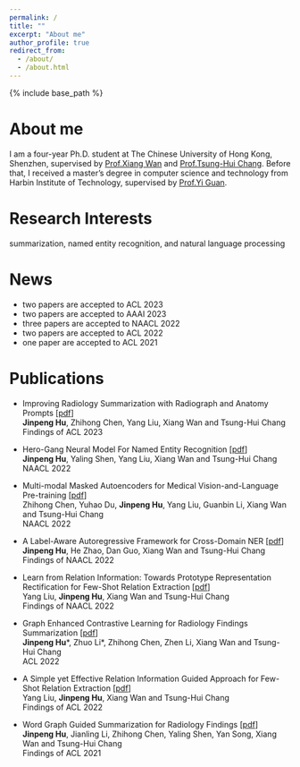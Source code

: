 ```yaml
---
permalink: /
title: ""
excerpt: "About me"
author_profile: true
redirect_from: 
  - /about/
  - /about.html
---
```


{% include base_path %}

About me
======
I am a four-year Ph.D. student at The Chinese University of Hong Kong, Shenzhen, supervised by [Prof.Xiang Wan](https://sds.cuhk.edu.cn/teacher/406) and [Prof.Tsung-Hui Chang](https://myweb.cuhk.edu.cn/changtsunghui/Home). 
Before that, I received a master’s degree in computer science and technology from Harbin Institute of Technology, supervised by [Prof.Yi Guan](http://homepage.hit.edu.cn/guanyi).

Research Interests
======
summarization, named entity recognition, and natural language processing

News
======
* two papers are accepted to ACL 2023
* two papers are accepted to AAAI 2023
* three papers are accepted to NAACL 2022
* two papers are accepted to ACL 2022
* one paper are accepted to ACL 2021


Publications
======
* Improving Radiology Summarization with Radiograph and Anatomy Prompts [[pdf](https://arxiv.org/pdf/2210.08303.pdf)] <br>
  **Jinpeng Hu**, Zhihong Chen, Yang Liu, Xiang Wan and Tsung-Hui Chang <br>
  Findings of ACL 2023 

[//]: # (* A Simple yet Effective Subsequence-Enhanced Approach for Cross-Domain NER-camera-ready  <br>)

[//]: # (  **Jinpeng Hu**, DanDan Guo, Yang Liu1, Zhuo Li, Zhihong Chen, Xiang Wan, Tsung-Hui Chang <br>)

[//]: # (  AAAI 2023)

* Hero-Gang Neural Model For Named Entity Recognition [[pdf](https://arxiv.org/pdf/2205.07177.pdf)] <br>
  **Jinpeng Hu**, Yaling Shen, Yang Liu, Xiang Wan and Tsung-Hui Chang <br>
  NAACL 2022 

* Multi-modal Masked Autoencoders for Medical Vision-and-Language Pre-training [[pdf](https://arxiv.org/pdf/2209.07098)] <br>
  Zhihong Chen, Yuhao Du, **Jinpeng Hu**, Yang Liu, Guanbin Li, Xiang Wan and Tsung-Hui Chang <br>
  NAACL 2022 

* A Label-Aware Autoregressive Framework for Cross-Domain NER [[pdf](https://aclanthology.org/2022.findings-naacl.171.pdf)] <br>
  **Jinpeng Hu**, He Zhao, Dan Guo, Xiang Wan and Tsung-Hui Chang <br>
  Findings of NAACL 2022

* Learn from Relation Information: Towards Prototype Representation Rectification for Few-Shot Relation Extraction [[pdf](https://aclanthology.org/2022.findings-naacl.139.pdf)] <br>
  Yang Liu, **Jinpeng Hu**, Xiang Wan and Tsung-Hui Chang <br>
  Findings of NAACL 2022

* Graph Enhanced Contrastive Learning for Radiology Findings Summarization [[pdf](https://arxiv.org/pdf/2204.00203.pdf)] <br>
  **Jinpeng Hu***, Zhuo Li*, Zhihong Chen, Zhen Li, Xiang Wan and Tsung-Hui Chang <br>
  ACL 2022

* A Simple yet Effective Relation Information Guided Approach for Few-Shot Relation Extraction [[pdf](https://arxiv.org/pdf/2205.09536.pdf)] <br>
  Yang Liu, **Jinpeng Hu**, Xiang Wan and Tsung-Hui Chang <br>
  Findings of ACL 2022

* Word Graph Guided Summarization for Radiology Findings [[pdf](https://arxiv.org/pdf/2112.09925.pdf)] <br>
  **Jinpeng Hu**, Jianling Li, Zhihong Chen, Yaling Shen, Yan Song, Xiang Wan and Tsung-Hui Chang <br>
  Findings of ACL 2021